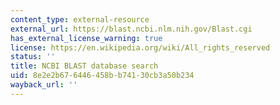 ```yaml
---
content_type: external-resource
external_url: https://blast.ncbi.nlm.nih.gov/Blast.cgi
has_external_license_warning: true
license: https://en.wikipedia.org/wiki/All_rights_reserved
status: ''
title: NCBI BLAST database search
uid: 8e2e2b67-6446-458b-b741-30cb3a50b234
wayback_url: ''
---
```

